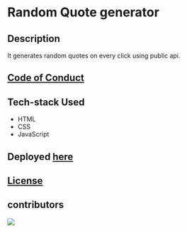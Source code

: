 # Random Quote generator

## Description
It generates random quotes on every click using public api.

## [Code of Conduct](https://github.com/MukulKolpe/Random-Quote-generator/blob/main/CODE_OF_CONDUCT.md)

## Tech-stack Used
- HTML
- CSS
- JavaScript

## Deployed [here](https://random-quote-generator-mukul.netlify.app/)

## [License](https://github.com/MukulKolpe/Random-Quote-generator/blob/main/LICENSE)

## contributors 
  <a href="https://github.com/MukulKolpe/Random-Quote-generator/graphs/contributors">
  <img src="https://contrib.rocks/image?repo=MukulKolpe/Random-Quote-generator" />
</a>
